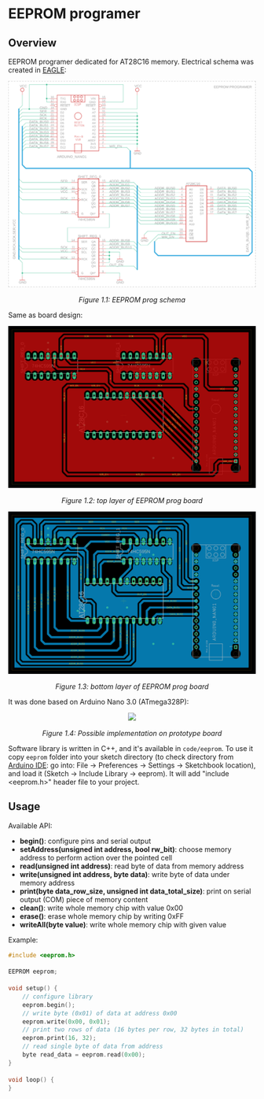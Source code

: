 # EEPROM programer

## Overview
EEPROM programer dedicated for AT28C16 memory.
Electrical schema was created in [EAGLE](https://www.autodesk.com/products/eagle/overview):

<div>
    <p align="center" width="100%">
        <img src="design/imgs/rel-eeprom-prog.png">
    </p>
    <p align="center">
        <i>Figure 1.1: EEPROM prog schema</i>
    </p>
</div>

Same as board design:

<div>
    <p align="center" width="100%">
        <img src="design/imgs/board-eeprom-prog-top.png">
    </p>
    <p align="center">
        <i>Figure 1.2: top layer of EEPROM prog board</i>
    </p>
</div>

<div>
    <p align="center" width="100%">
        <img src="design/imgs/board-eeprom-prog-bottom.png">
    </p>
    <p align="center">
        <i>Figure 1.3: bottom layer of EEPROM prog board</i>
    </p>
</div>

It was done based on Arduino Nano 3.0 (ATmega328P):

<div>
    <p align="center" width="100%">
        <img src="design/imgs/impl-eeprom-prog.png">
    </p>
    <p align="center">
        <i>Figure 1.4: Possible implementation on prototype board</i>
    </p>
</div>

Software library is written in C++, and it's available in `code/eeprom`.
To use it copy `eeprom` folder into your sketch directory (to check directory from [Arduino IDE](https://www.arduino.cc/en/software):
go into: File -> Preferences -> Settings -> Sketchbook location), and load it (Sketch -> Include Library -> eeprom). It will add
"include <eeprom.h>" header file to your project.

## Usage
Available API:
- **begin()**: configure pins and serial output
- **setAddress(unsigned int address, bool rw_bit)**: choose memory address to perform action over the pointed cell
- **read(unsigned int address)**: read byte of data from memory address
- **write(unsigned int address, byte data)**: write byte of data under memory address
- **print(byte data_row_size, unsigned int data_total_size)**: print on serial output (COM) piece of memory content
- **clean()**: write whole memory chip with value 0x00
- **erase()**: erase whole memory chip by writing 0xFF
- **writeAll(byte value)**: write whole memory chip with given value

Example:
```cpp
#include <eeprom.h>

EEPROM eeprom;

void setup() {
    // configure library
    eeprom.begin();
    // write byte (0x01) of data at address 0x00
    eeprom.write(0x00, 0x01);
    // print two rows of data (16 bytes per row, 32 bytes in total)
    eeprom.print(16, 32);
    // read single byte of data from address
    byte read_data = eeprom.read(0x00);
}

void loop() {
}
```
